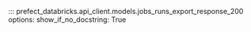 ::: prefect_databricks.api_client.models.jobs_runs_export_response_200
    options:
      show_if_no_docstring: True